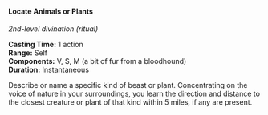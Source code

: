 #### Locate Animals or Plants
<!-- TODO Check and tag this spell -->
<!-- markdownlint-disable-next-line no-emphasis-as-heading -->
_2nd-level divination (ritual)_

**Casting Time:** 1 action \
**Range:** Self \
**Components:** V, S, M (a bit of fur from a bloodhound) \
**Duration:** Instantaneous

Describe or name a specific kind of beast or plant. Concentrating on the voice of nature in your surroundings, you learn the direction and distance to the closest creature or plant of that kind within 5 miles, if any are present.
